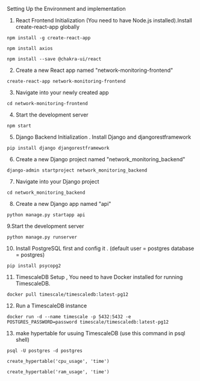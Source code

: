 Setting Up the Environment and implementation
1. React Frontend Initialization (You need to have Node.js installed).Install create-react-app globally
```
npm install -g create-react-app
```
```
npm install axios
```

```
npm install --save @chakra-ui/react
```

2. Create a new React app named "network-monitoring-frontend"
```
create-react-app network-monitoring-frontend
```
3. Navigate into your newly created app
```
cd network-monitoring-frontend
```
4. Start the development server
```
npm start
```
5. Django Backend Initialization . Install Django and djangorestframework
```
pip install django djangorestframework
```
6. Create a new Django project named "network_monitoring_backend"
```
django-admin startproject network_monitoring_backend
```
7. Navigate into your Django project
```
cd network_monitoring_backend
```
8. Create a new Django app named "api"
```
python manage.py startapp api
```
9.Start the development server
```
python manage.py runserver
```
10. Install PostgreSQL first and config it . (default user = postgres database = postgres)
```
pip install psycopg2
```
11. TimescaleDB Setup , You need to have Docker installed for running TimescaleDB.
```
docker pull timescale/timescaledb:latest-pg12
```
12. Run a TimescaleDB instance
```
docker run -d --name timescale -p 5432:5432 -e POSTGRES_PASSWORD=password timescale/timescaledb:latest-pg12
```
13. make hypertable for usuing TimescaleDB (use this command in psql shell)
```
psql -U postgres -d postgres
```
```
create_hypertable('cpu_usage', 'time')
```
```
create_hypertable('ram_usage', 'time')
```
